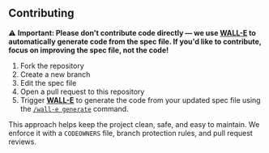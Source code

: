 ## Contributing

⚠️ **Important: Please don't contribute code directly — we use [**WALL-E**](https://github.com/1712n/wall-e) to automatically generate code from the spec file. If you'd like to contribute, focus on improving the spec file, not the code!**

1. Fork the repository  
2. Create a new branch  
3. Edit the spec file  
4. Open a pull request to this repository  
5. Trigger [**WALL-E**](https://github.com/1712n/wall-e) to generate the code from your updated spec file using the [`/wall-e generate`](https://github.com/1712n/wall-e?tab=readme-ov-file#basic-usage) command.

This approach helps keep the project clean, safe, and easy to maintain. We enforce it with a `CODEOWNERS` file, branch protection rules, and pull request reviews.